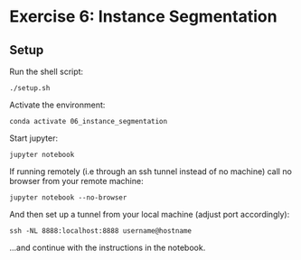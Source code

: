 # Exercise 6: Instance Segmentation

## Setup

Run the shell script:

```
./setup.sh
```

Activate the environment:
```
conda activate 06_instance_segmentation
```

Start jupyter:

```
jupyter notebook
```

If running remotely (i.e through an ssh tunnel instead of no machine) call no
browser from your remote machine:

```
jupyter notebook --no-browser
```

And then set up a tunnel from your local machine (adjust port accordingly):

```
ssh -NL 8888:localhost:8888 username@hostname
```

...and continue with the instructions in the notebook.
